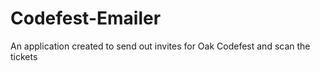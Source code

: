 # Codefest-Emailer
An application created to send out invites for Oak Codefest and scan the tickets

